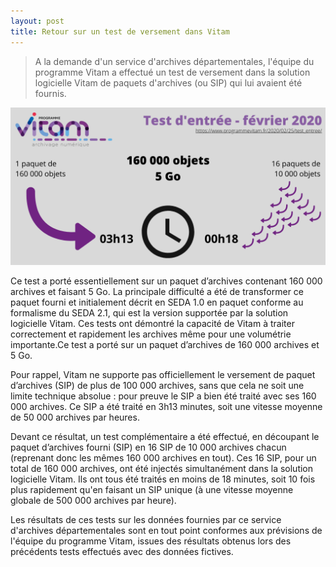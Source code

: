 ```yaml
---
layout: post
title: Retour sur un test de versement dans Vitam
---
```

> A la demande d'un service d'archives départementales, l'équipe du programme Vitam a effectué un test de versement dans la solution logicielle Vitam de paquets d'archives (ou SIP) qui lui avaient été fournis.

![Logos](/public/images/entrees_test_202002.png)

Ce test a porté essentiellement sur un paquet d’archives contenant 160 000 archives et faisant 5 Go. La principale difficulté a été de transformer ce paquet fourni et initialement décrit en SEDA 1.0 en paquet conforme au formalisme du SEDA 2.1, qui est la version supportée par la solution logicielle Vitam. Ces tests ont démontré la capacité de Vitam à traiter correctement et rapidement les archives même pour une volumétrie importante.Ce test a porté sur un paquet d’archives de 160 000 archives et 5 Go. 

Pour rappel, Vitam ne supporte pas officiellement le versement de paquet d’archives (SIP) de plus de 100 000 archives, sans que cela ne soit une limite technique absolue : pour preuve le SIP a bien été traité avec ses 160 000 archives. 
Ce SIP a été traité en 3h13 minutes, soit une vitesse moyenne de 50 000 archives par heures.

Devant ce résultat, un test complémentaire a été effectué, en découpant le paquet d’archives fourni (SIP) en 16 SIP de 10 000 archives chacun (reprenant donc les mêmes 160 000 archives en tout). Ces 16 SIP, pour un total de 160 000 archives, ont été injectés simultanément dans la solution logicielle Vitam. Ils ont tous été traités en moins de 18 minutes, soit 10 fois plus rapidement qu'en faisant un SIP unique (à une vitesse moyenne globale de 500 000 archives par heure).

Les résultats de ces tests sur les données fournies par ce service d'archives départementales sont en tout point conformes aux prévisions de l'équipe du programme Vitam, issues des résultats obtenus lors des précédents tests effectués avec des données fictives.